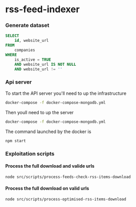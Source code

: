# rss-feed-indexer

### Generate dataset

```sql
SELECT 
    id, website_url 
FROM 
    companies 
WHERE 
    is_active = TRUE
    AND website_url IS NOT NULL
    AND website_url != ''
```

### Api server

To start the API server you'll need to up the infrastructure

```sh
docker-compose -f docker-compose-mongodb.yml
```

Then youll need to up the server

```sh
docker-compose -f docker-compose-mongodb.yml
```

The command launched by the docker is

```sh
npm start
```

### Exploitation scripts

#### Process the full download and valide urls

```sh
node src/scripts/process-feeds-check-rss-items-download
```

#### Process the full download on valid urls

```sh
node src/scripts/process-optimised-rss-items-download
```

